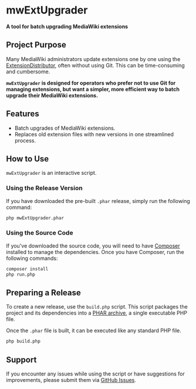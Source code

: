 # mwExtUpgrader
**A tool for batch upgrading MediaWiki extensions**

## Project Purpose

Many MediaWiki administrators update extensions one by one using the [ExtensionDistributor](https://www.mediawiki.org/wiki/Special:ExtensionDistributor), often without using Git. This can be time-consuming and cumbersome.

**`mwExtUpgrader` is designed for operators who prefer not to use Git for managing extensions, but want a simpler, more efficient way to batch upgrade their MediaWiki extensions.**

## Features
* Batch upgrades of MediaWiki extensions.
* Replaces old extension files with new versions in one streamlined process.

## How to Use

`mwExtUpgrader` is an interactive script.

### Using the Release Version

If you have downloaded the pre-built `.phar` release, simply run the following command:

```bash
php mwExtUpgrader.phar
```

### Using the Source Code

If you've downloaded the source code, you will need to have [Composer](https://getcomposer.org/) installed to manage the dependencies. Once you have Composer, run the following commands:

```bash
composer install
php run.php
```

## Preparing a Release

To create a new release, use the `build.php` script. This script packages the project and its dependencies into a [PHAR archive](https://en.wikipedia.org/wiki/PHAR_\(file_format\)), a single executable PHP file.

Once the `.phar` file is built, it can be executed like any standard PHP file.

```bash
php build.php
```

## Support

If you encounter any issues while using the script or have suggestions for improvements, please submit them via [GitHub Issues](https://github.com/RazeSoldier/mwExtUpgrader/issues).
